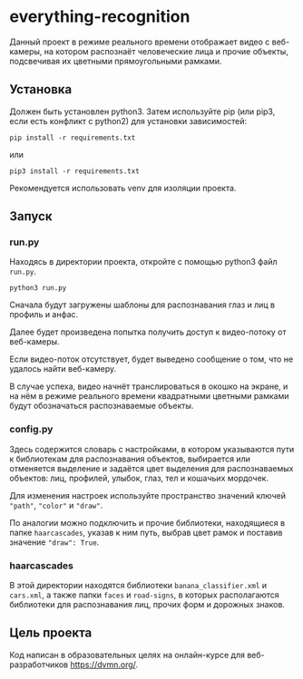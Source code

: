 # everything-recognition

Данный проект в режиме реального времени отображает видео с веб-камеры, на котором распознаёт человеческие лица и прочие объекты, подсвечивая их цветными прямоугольными рамками.


## Установка

Должен быть установлен python3.
Затем используйте pip (или pip3, если есть конфликт с python2) для установки зависимостей:

```
pip install -r requirements.txt
```

или

```
pip3 install -r requirements.txt
```

Рекомендуется использовать venv для изоляции проекта.


## Запуск


### run.py

Находясь в директории проекта, откройте с помощью python3 файл `run.py`.

```
python3 run.py
```

Сначала будут загружены шаблоны для распознавания глаз и лиц в профиль и анфас.

Далее будет произведена попытка получить доступ к видео-потоку от веб-камеры.

Если видео-поток отсутствует, будет выведено сообщение о том, что не удалось найти веб-камеру.

В случае успеха, видео начнёт транслироваться в окошко на экране, и на нём в режиме реального времени квадратными цветными рамками будут обозначаться распознаваемые объекты.


### config.py

Здесь содержится словарь с настройками, в котором указываются пути к библиотекам для распознавания объектов, выбирается или отменяется выделение и задаётся цвет выделения для распознаваемых объектов: лиц, профилей, улыбок, глаз, тел и кошачьих мордочек.

Для изменения настроек используйте пространство значений ключей `"path"`, `"color"` и `"draw"`.

По аналогии можно подключить и прочие библиотеки, находящиеся в папке `haarcascades`, указав к ним путь, выбрав цвет рамок и поставив значение `"draw": True`.


### haarcascades

В этой директории находятся библиотеки `banana_classifier.xml` и `cars.xml`, а также папки `faces` и `road-signs`, в которых располагаются библиотеки для распознавания лиц, прочих форм и дорожных знаков.


## Цель проекта

Код написан в образовательных целях на онлайн-курсе для веб-разработчиков https://dvmn.org/.
